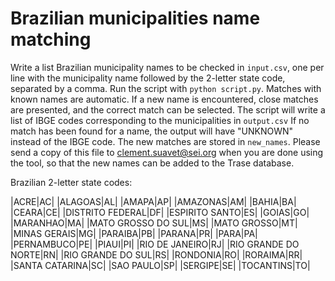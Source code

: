 # Brazilian municipalities name matching

Write a list Brazilian municipality names to be checked in `input.csv`, one per line with the municipality name followed by the 2-letter state code, separated by a comma.
Run the script with `python script.py`.
Matches with known names are automatic. If a new name is encountered, close matches are presented, and the correct match can be selected.
The script will write a list of IBGE codes corresponding to the municipalities in `output.csv`
If no match has been found for a name, the output will have "UNKNOWN" instead of the IBGE code.
The new matches are stored in `new_names`. Please send a copy of this file to clement.suavet@sei.org when you are done using the tool, so that the new names can be added to the Trase database.

Brazilian 2-letter state codes:

|ACRE|AC|
|ALAGOAS|AL|
|AMAPA|AP|
|AMAZONAS|AM|
|BAHIA|BA|
|CEARA|CE|
|DISTRITO FEDERAL|DF|
|ESPIRITO SANTO|ES|
|GOIAS|GO|
|MARANHAO|MA|
|MATO GROSSO DO SUL|MS|
|MATO GROSSO|MT|
|MINAS GERAIS|MG|
|PARAIBA|PB|
|PARANA|PR|
|PARA|PA|
|PERNAMBUCO|PE|
|PIAUI|PI|
|RIO DE JANEIRO|RJ|
|RIO GRANDE DO NORTE|RN|
|RIO GRANDE DO SUL|RS|
|RONDONIA|RO|
|RORAIMA|RR|
|SANTA CATARINA|SC|
|SAO PAULO|SP|
|SERGIPE|SE|
|TOCANTINS|TO|
